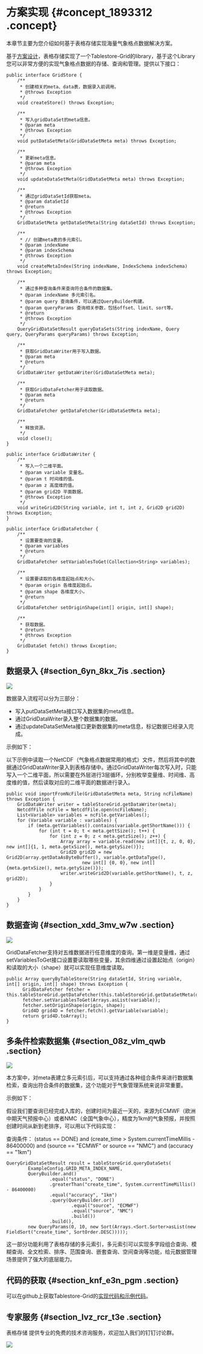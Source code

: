 # 方案实现 {#concept_1893312 .concept}

本章节主要为您介绍如何基于表格存储实现海量气象格点数据解决方案。

基于[方案设计](cn.zh-CN/最佳实践/海量气象格点数据解决方案/方案设计.md#)，表格存储实现了一个Tablestore-Grid的library，基于这个Library您可以非常方便的实现气象格点数据的存储、查询和管理。提供以下接口：

``` {#codeblock_z2p_jh9_p27}
public interface GridStore {
    /**
     * 创建相关的meta、data表，数据录入前调用。
     * @throws Exception
     */
    void createStore() throws Exception;

    /**
     * 写入gridDataSet的meta信息。
     * @param meta
     * @throws Exception
     */
    void putDataSetMeta(GridDataSetMeta meta) throws Exception;

    /**
     * 更新meta信息。
     * @param meta
     * @throws Exception
     */
    void updateDataSetMeta(GridDataSetMeta meta) throws Exception;

    /**
     * 通过gridDataSetId获取meta。
     * @param dataSetId
     * @return
     * @throws Exception
     */
    GridDataSetMeta getDataSetMeta(String dataSetId) throws Exception;

    /**
     * // 创建meta表的多元索引。
     * @param indexName
     * @param indexSchema
     * @throws Exception
     */
    void createMetaIndex(String indexName, IndexSchema indexSchema) throws Exception;

    /**
     * 通过多种查询条件来查询符合条件的数据集。
     * @param indexName 多元索引名。
     * @param query 查询条件，可以通过QueryBuilder构建。
     * @param queryParams 查询相关参数，包括offset、limit、sort等。
     * @return
     * @throws Exception
     */
    QueryGridDataSetResult queryDataSets(String indexName, Query query, QueryParams queryParams) throws Exception;

    /**
     * 获取GridDataWriter用于写入数据。
     * @param meta
     * @return
     */
    GridDataWriter getDataWriter(GridDataSetMeta meta);

    /**
     * 获取GridDataFetcher用于读取数据。
     * @param meta
     * @return
     */
    GridDataFetcher getDataFetcher(GridDataSetMeta meta);

    /**
     * 释放资源。
     */
    void close();
}

public interface GridDataWriter {
    /**
     * 写入一个二维平面。
     * @param variable 变量名。
     * @param t 时间维的值。
     * @param z 高度维的值。
     * @param grid2D 平面数据。
     * @throws Exception
     */
    void writeGrid2D(String variable, int t, int z, Grid2D grid2D) throws Exception;
}

public interface GridDataFetcher {
    /**
     * 设置要查询的变量。
     * @param variables
     * @return
     */
    GridDataFetcher setVariablesToGet(Collection<String> variables);

    /**
     * 设置要读取的各维度起始点和大小。
     * @param origin 各维度起始点。
     * @param shape 各维度大小。
     * @return
     */
    GridDataFetcher setOriginShape(int[] origin, int[] shape);

    /**
     * 获取数据。
     * @return
     * @throws Exception
     */
    GridDataSet fetch() throws Exception;
}
```

## 数据录入 {#section_6yn_8kx_7is .section}

![](http://static-aliyun-doc.oss-cn-hangzhou.aliyuncs.com/assets/img/1500016/156698474957576_zh-CN.png)

数据录入流程可以分为三部分：

-   写入putDataSetMeta接口写入数据集的meta信息。
-   通过GridDataWriter录入整个数据集的数据。
-   通过updateDataSetMeta接口更新数据集的meta信息，标记数据已经录入完成。

示例如下：

以下示例中读取一个NetCDF（气象格点数据常用的格式）文件，然后将其中的数据通过GridDataWriter录入到表格存储中。通过GridDataWriter每次写入时，只能写入一个二维平面，所以需要在外层进行3层循环，分别枚举变量维、时间维、高度维的值，然后读取对应的二维平面的数据进行录入。

``` {#codeblock_5i8_tf5_muk}
public void importFromNcFile(GridDataSetMeta meta, String ncFileName) throws Exception {
    GridDataWriter writer = tableStoreGrid.getDataWriter(meta);
    NetcdfFile ncFile = NetcdfFile.open(ncFileName);
    List<Variable> variables = ncFile.getVariables();
    for (Variable variable : variables) {
        if (meta.getVariables().contains(variable.getShortName())) {
            for (int t = 0; t < meta.gettSize(); t++) {
                for (int z = 0; z < meta.getzSize(); z++) {
                    Array array = variable.read(new int[]{t, z, 0, 0}, new int[]{1, 1, meta.getxSize(), meta.getySize()});
                    Grid2D grid2D = new Grid2D(array.getDataAsByteBuffer(), variable.getDataType(),
                            new int[] {0, 0}, new int[] {meta.getxSize(), meta.getySize()});
                    writer.writeGrid2D(variable.getShortName(), t, z, grid2D);
                }
            }
        }
    }
}
```

## 数据查询 {#section_xdd_3mv_w7w .section}

![](http://static-aliyun-doc.oss-cn-hangzhou.aliyuncs.com/assets/img/1500016/156698474957584_zh-CN.png)

GridDataFetcher支持对五维数据进行任意维度的查询。第一维是变量维，通过setVariablesToGet接口设置要读取哪些变量，其余四维通过设置起始点（origin）和读取的大小（shape）就可以实现任意维度读取。

``` {#codeblock_df5_8wu_7x2}
public Array queryByTableStore(String dataSetId, String variable, int[] origin, int[] shape) throws Exception {
      GridDataFetcher fetcher = this.tableStoreGrid.getDataFetcher(this.tableStoreGrid.getDataSetMeta(dataSetId));
      fetcher.setVariablesToGet(Arrays.asList(variable));
      fetcher.setOriginShape(origin, shape);
      Grid4D grid4D = fetcher.fetch().getVariable(variable);
      return grid4D.toArray();
}
```

## 多条件检索数据集 {#section_08z_vlm_qwb .section}

![](http://static-aliyun-doc.oss-cn-hangzhou.aliyuncs.com/assets/img/1500016/156698475057585_zh-CN.png)

本方案中，对meta表建立多元索引后，可以支持通过各种组合条件来进行数据集检索，查询出符合条件的数据集，这个功能对于气象管理系统来说非常重要。

示例如下：

假设我们要查询已经完成入库的，创建时间为最近一天的，来源为ECMWF（欧洲中期天气预报中心）或者NMC（全国气象中心），精度为1km的气象预报，并按照创建时间从新到老排序，可以用以下代码实现：

查询条件： \(status == DONE\) and \(create\_time \> System.currentTimeMillis - 86400000\) and \(source == "ECMWF" or source == "NMC"\) and \(accuracy == "1km"\)

``` {#codeblock_jjm_jxq_i0a}
QueryGridDataSetResult result = tableStoreGrid.queryDataSets(
        ExampleConfig.GRID_META_INDEX_NAME,
        QueryBuilder.and()
                .equal("status", "DONE")
                .greaterThan("create_time", System.currentTimeMillis() - 86400000)
                .equal("accuracy", "1km")
                .query(QueryBuilder.or()
                        .equal("source", "ECMWF")
                        .equal("source", "NMC")
                        .build())
                .build(),
        new QueryParams(0, 10, new Sort(Arrays.<Sort.Sorter>asList(new FieldSort("create_time", SortOrder.DESC)))));
```

这一部分功能利用了表格存储的多元索引，多元索引可以实现多字段组合查询、模糊查询、全文检索、排序、范围查询、嵌套查询、空间查询等功能，给元数据管理场景提供了强大的底层能力。

## 代码的获取 {#section_knf_e3n_pgm .section}

可以在github上获取Tablestore-Grid的[实现代码和示例代码](https://yq.aliyun.com/go/articleRenderRedirect?spm=a2c4e.11153940.0.0.5503136dxkDmYX&url=https%3A%2F%2Fgithub.com%2Faliyun%2Ftablestore-grid)。

## 专家服务 {#section_lvz_rcr_t3e .section}

表格存储 提供专业的免费的技术咨询服务，欢迎加入我们的钉钉讨论群。

![](http://static-aliyun-doc.oss-cn-hangzhou.aliyuncs.com/assets/img/1135425/156698475053785_zh-CN.png)

